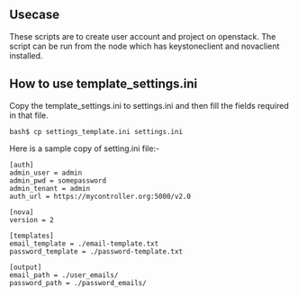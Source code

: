 ## Usecase
These scripts are to create user account and project on openstack. 
The script can be run from the node which has keystoneclient and novaclient installed.

## How to use template_settings.ini
Copy the template_settings.ini to settings.ini and then fill the fields required in that file.

`bash$ cp settings_template.ini settings.ini`

Here is a sample copy of setting.ini file:-

    [auth]
    admin_user = admin
    admin_pwd = somepassword
    admin_tenant = admin
    auth_url = https://mycontroller.org:5000/v2.0

    [nova]
    version = 2

    [templates]
    email_template = ./email-template.txt
    password_template = ./password-template.txt

    [output]
    email_path = ./user_emails/
    password_path = ./password_emails/


